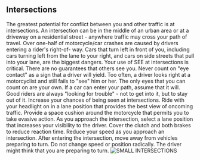 ## Intersections
The greatest potential for conflict between you and other traffic is at intersections. An intersection can be in the middle of an urban area or at a driveway on a residential street - anywhere traffic may cross your path of travel. Over one-half of motorcycle/car crashes are caused by drivers entering a rider's right-of- way. Cars that turn left in front of you, including cars turning left from the lane to your right, and cars on side streets that pull into your lane, are the biggest dangers. Your use of SEE at intersections is critical.
There are no guarantees that others see you. Never count on "eye contact" as a sign that a driver will yield. Too often, a driver looks right at a motorcyclist and still fails to "see" him or her. The only eyes that you can count on are your own. If a car can enter your path, assume that it will. Good riders are always "looking for trouble" - not to get into it, but to stay out of it.
Increase your chances of being seen at intersections. Ride with your headlight on in a lane position that provides the best view of oncoming traffic. Provide a space cushion around the motorcycle that permits you to take evasive action.
As you approach the intersection, select a lane position that increases your visibility to the driver. Cover the clutch and both brakes to reduce reaction time.
Reduce your speed as you approach an intersection. After entering the intersection, move away from vehicles preparing to turn. Do not change speed or position radically. The driver might think that you are preparing to turn.
![SMALL INTERSECTIONS]()
